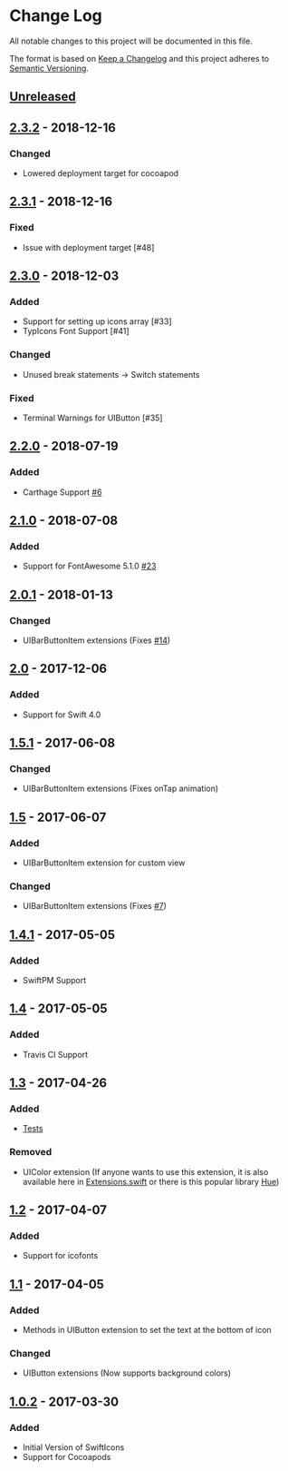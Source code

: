 # Change Log
All notable changes to this project will be documented in this file.

The format is based on [Keep a Changelog](http://keepachangelog.com/) and this project adheres to [Semantic Versioning](http://semver.org/).

## [Unreleased]

## [2.3.2] - 2018-12-16

### Changed

- Lowered deployment target for cocoapod 

## [2.3.1] - 2018-12-16

### Fixed

- Issue with deployment target [#48]

## [2.3.0] - 2018-12-03

### Added

- Support for setting up icons array [#33]
- TypIcons Font Support [#41]

### Changed

- Unused break statements -> Switch statements

### Fixed

- Terminal Warnings for UIButton [#35]

## [2.2.0] - 2018-07-19

### Added

- Carthage Support [#6]

## [2.1.0] - 2018-07-08

### Added

- Support for FontAwesome 5.1.0 [#23]

## [2.0.1] - 2018-01-13

### Changed

- UIBarButtonItem extensions (Fixes [#14])

## [2.0] - 2017-12-06

### Added

- Support for Swift 4.0

## [1.5.1] - 2017-06-08

### Changed

- UIBarButtonItem extensions (Fixes onTap animation)

## [1.5] - 2017-06-07

### Added

- UIBarButtonItem extension for custom view

### Changed

- UIBarButtonItem extensions (Fixes [#7])

## [1.4.1] - 2017-05-05

### Added

- SwiftPM Support

## [1.4] - 2017-05-05

### Added

- Travis CI Support

## [1.3] - 2017-04-26

### Added

- [Tests]

### Removed

- UIColor extension (If anyone wants to use this extension, it is also available here in [Extensions.swift] or there is this popular library [Hue])

## [1.2] - 2017-04-07

### Added

- Support for icofonts

## [1.1] - 2017-04-05

### Added

- Methods in UIButton extension to set the text at the bottom of icon

### Changed

- UIButton extensions (Now supports background colors)

## [1.0.2] - 2017-03-30

### Added

- Initial Version of SwiftIcons
- Support for Cocoapods

[Unreleased]: https://github.com/ranesr/SwiftIcons/compare/2.3.2...master
[2.3.2]: https://github.com/ranesr/SwiftIcons/compare/2.3.1...2.3.2
[2.3.1]: https://github.com/ranesr/SwiftIcons/compare/2.3.0...2.3.1
[2.3.0]: https://github.com/ranesr/SwiftIcons/compare/2.2.0...2.3.0
[2.2.0]: https://github.com/ranesr/SwiftIcons/compare/2.1.0...2.2.0
[2.1.0]: https://github.com/ranesr/SwiftIcons/compare/2.0.1...2.1.0
[2.0.1]: https://github.com/ranesr/SwiftIcons/compare/2.0...2.0.1
[2.0]: https://github.com/ranesr/SwiftIcons/compare/1.5.1...2.0
[1.5.1]: https://github.com/ranesr/SwiftIcons/compare/1.5...1.5.1
[1.5]: https://github.com/ranesr/SwiftIcons/compare/1.4.1...1.5
[1.4.1]: https://github.com/ranesr/SwiftIcons/compare/1.4...1.4.1
[1.4]: https://github.com/ranesr/SwiftIcons/compare/1.3...1.4
[1.3]: https://github.com/ranesr/SwiftIcons/compare/1.2...1.3
[1.2]: https://github.com/ranesr/SwiftIcons/compare/1.1...1.2
[1.1]: https://github.com/ranesr/SwiftIcons/compare/1.0.2...1.1
[1.0.2]: https://github.com/ranesr/SwiftIcons/compare/1.0.0...1.0.2
[Tests]: https://github.com/ranesr/SwiftIcons/tree/master/SwiftIconsTests
[Extensions.swift]: https://github.com/ranesr/SwiftIcons/blob/master/SwiftIcons/Extensions.swift
[Hue]: https://github.com/hyperoslo/Hue
[#6]: https://github.com/ranesr/SwiftIcons/issues/6
[#7]: https://github.com/ranesr/SwiftIcons/issues/7
[#14]: https://github.com/ranesr/SwiftIcons/issues/14
[#23]: https://github.com/ranesr/SwiftIcons/issues/23
